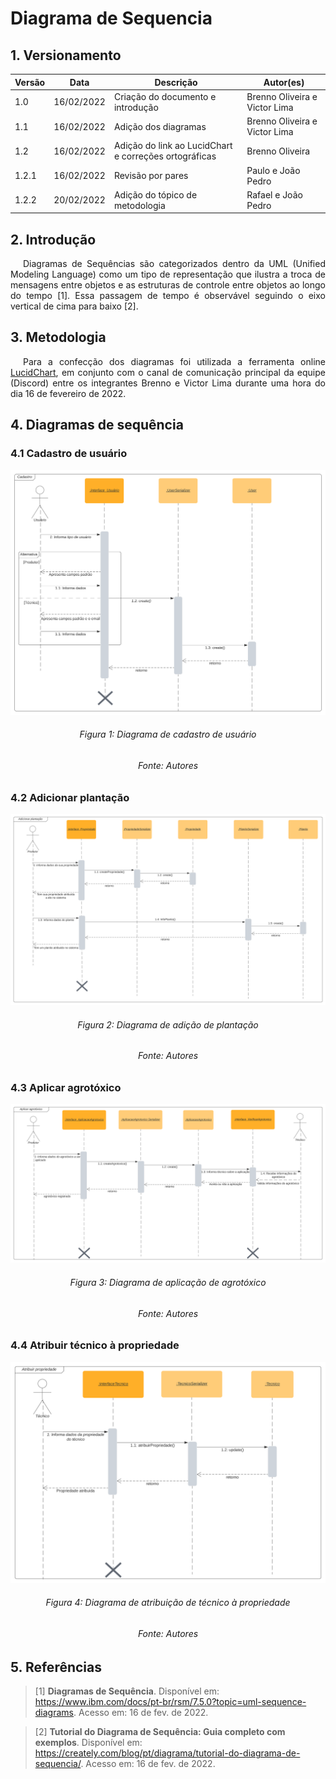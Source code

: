 # Diagrama de Sequencia

## 1. Versionamento

| Versão | Data       | Descrição                                             | Autor(es)                     |
| ------ | ---------- | ----------------------------------------------------- | ----------------------------- |
| 1.0    | 16/02/2022 | Criação do documento e introdução                     | Brenno Oliveira e Victor Lima |
| 1.1    | 16/02/2022 | Adição dos diagramas                                  | Brenno Oliveira e Victor Lima |
| 1.2    | 16/02/2022 | Adição do link ao LucidChart e correções ortográficas | Brenno Oliveira               |
| 1.2.1  | 16/02/2022 | Revisão por pares                                     | Paulo e João Pedro            |
| 1.2.2  | 20/02/2022 | Adição do tópico de metodologia                       | Rafael e João Pedro           |

## 2. Introdução

<p align="justify" style="text-indent: 20px">Diagramas de Sequências são categorizados dentro da UML (Unified Modeling Language) como um tipo de representação que ilustra a troca de mensagens entre objetos e as estruturas de controle entre objetos ao longo do tempo [1]. Essa passagem de tempo é observável seguindo o eixo vertical de cima para baixo [2].</p>

## 3. Metodologia

<p align="justify" style="text-indent: 20px">Para a confecção dos diagramas foi utilizada a ferramenta online <a href="https://lucidchart.com">LucidChart</a>, em conjunto com o canal de comunicação principal da equipe (Discord) entre os integrantes Brenno e Victor Lima durante uma hora do dia 16 de fevereiro de 2022.</p>

## 4. Diagramas de sequência

### 4.1 Cadastro de usuário

<img src="../../../assets/modelagem/diagramaSequencia1.svg" class="zoom"/>
<h6 align = "center">Figura 1: Diagrama de cadastro de usuário</h6>
<h6 align = "center">Fonte: Autores</h6>

### 4.2 Adicionar plantação

<img src="../../../assets/modelagem/diagramaSequencia2.svg" class="zoom"/>
<h6 align = "center">Figura 2: Diagrama de adição de plantação</h6>
<h6 align = "center">Fonte: Autores</h6>

### 4.3 Aplicar agrotóxico

<img src="../../../assets/modelagem/diagramaSequencia3.svg" class="zoom"/>
<h6 align = "center">Figura 3: Diagrama de aplicação de agrotóxico</h6>
<h6 align = "center">Fonte: Autores</h6>

### 4.4 Atribuir técnico à propriedade

<img src="../../../assets/modelagem/diagramaSequencia4.svg" class="zoom"/>
<h6 align = "center">Figura 4: Diagrama de atribuição de técnico à propriedade</h6>
<h6 align = "center">Fonte: Autores</h6>

## 5. Referências

> [1] **Diagramas de Sequência**. Disponível em: <a href="https://www.ibm.com/docs/pt-br/rsm/7.5.0?topic=uml-sequence-diagrams" target="_blanck">https://www.ibm.com/docs/pt-br/rsm/7.5.0?topic=uml-sequence-diagrams</a>. Acesso em: 16 de fev. de 2022.

> [2] **Tutorial do Diagrama de Sequência: Guia completo com exemplos**. Disponível em: <a href="https://creately.com/blog/pt/diagrama/tutorial-do-diagrama-de-sequencia/" target="_blanck">https://creately.com/blog/pt/diagrama/tutorial-do-diagrama-de-sequencia/</a>. Acesso em: 16 de fev. de 2022.
